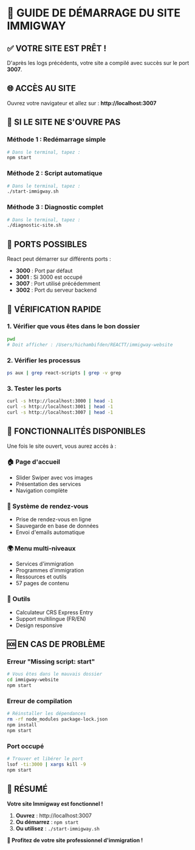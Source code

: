 # 🚀 GUIDE DE DÉMARRAGE DU SITE IMMIGWAY

## ✅ **VOTRE SITE EST PRÊT !**

D'après les logs précédents, votre site a compilé avec succès sur le port **3007**.

## 🌐 **ACCÈS AU SITE**

Ouvrez votre navigateur et allez sur :
**http://localhost:3007**

## 🔧 **SI LE SITE NE S'OUVRE PAS**

### **Méthode 1 : Redémarrage simple**
```bash
# Dans le terminal, tapez :
npm start
```

### **Méthode 2 : Script automatique**
```bash
# Dans le terminal, tapez :
./start-immigway.sh
```

### **Méthode 3 : Diagnostic complet**
```bash
# Dans le terminal, tapez :
./diagnostic-site.sh
```

## 📱 **PORTS POSSIBLES**

React peut démarrer sur différents ports :
- **3000** : Port par défaut
- **3001** : Si 3000 est occupé
- **3007** : Port utilisé précédemment
- **3002** : Port du serveur backend

## 🎯 **VÉRIFICATION RAPIDE**

### **1. Vérifier que vous êtes dans le bon dossier**
```bash
pwd
# Doit afficher : /Users/hichambifden/REACTT/immigway-website
```

### **2. Vérifier les processus**
```bash
ps aux | grep react-scripts | grep -v grep
```

### **3. Tester les ports**
```bash
curl -s http://localhost:3000 | head -1
curl -s http://localhost:3001 | head -1
curl -s http://localhost:3007 | head -1
```

## 🎉 **FONCTIONNALITÉS DISPONIBLES**

Une fois le site ouvert, vous aurez accès à :

### **🏠 Page d'accueil**
- Slider Swiper avec vos images
- Présentation des services
- Navigation complète

### **📅 Système de rendez-vous**
- Prise de rendez-vous en ligne
- Sauvegarde en base de données
- Envoi d'emails automatique

### **🌍 Menu multi-niveaux**
- Services d'immigration
- Programmes d'immigration
- Ressources et outils
- 57 pages de contenu

### **🔧 Outils**
- Calculateur CRS Express Entry
- Support multilingue (FR/EN)
- Design responsive

## 🆘 **EN CAS DE PROBLÈME**

### **Erreur "Missing script: start"**
```bash
# Vous êtes dans le mauvais dossier
cd immigway-website
npm start
```

### **Erreur de compilation**
```bash
# Réinstaller les dépendances
rm -rf node_modules package-lock.json
npm install
npm start
```

### **Port occupé**
```bash
# Trouver et libérer le port
lsof -ti:3000 | xargs kill -9
npm start
```

## 🎯 **RÉSUMÉ**

**Votre site Immigway est fonctionnel !**

1. **Ouvrez** : http://localhost:3007
2. **Ou démarrez** : `npm start`
3. **Ou utilisez** : `./start-immigway.sh`

**🎉 Profitez de votre site professionnel d'immigration !**
